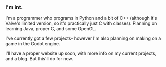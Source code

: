 ### I'm int.
 I'm a programmer who programs in Python and a bit of C++ (although it's Valve's limited version, so it's practically just C with classes). 
 Planning on learning Java, proper C, and some OpenGL.

I've currently got a few projects- however I'm also planning on making on a game in the Godot engine.
 
I'll have a proper website up soon, with more info on my current projects, and a blog. But this'll do for now.
